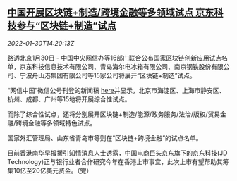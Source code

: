 <!--1643553064000-->
[中国开展区块链+制造/跨境金融等多领域试点 京东科技参与“区块链+制造”试点](https://cn.reuters.com/article/china-blockchain-fin-trial-jd-0130-idCNKBS2K40BK)
------

<div><i>2022-01-30T14:20:13Z</i></div><p>路透北京1月30日 - 中国中央网信办等16部门联合公布国家区块链创新应用试点名单，京东科技信息技术有限公司、青岛海尔电冰箱有限公司、南京钢铁股份有限公司、宁波舟山港集团有限公司等15家公司将展开“区块链+制造”试点。</p><p>“网信中国”微信公号刊登的新闻稿 <a href="https://mp.weixin.qq.com/s/uC2ECCmsNxWbnV66AmR90g">here</a>并显示，北京市海淀区、上海市静安区、杭州、成都、广州等15地将开展综合性试点。</p><p>而除了综合性试点，还将分别展开区块链+制造/能源/政务服务/法治/版权/贸易金融/跨境金融等多领域特色试点。</p><p>国家外汇管理局、山东省青岛市等则在“区块链+跨境金融”的试点名单。</p><p>日前香港南华早报援引知情消息人士透露，中国电商巨头京东旗下的京东科技(JD Technology)正与银行业者合作研究今年在香港上市事宜，此次上市有望帮助其筹集10亿至20亿美元资金。（完）</p>
